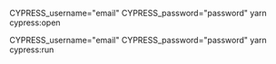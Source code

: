 CYPRESS_username="email" CYPRESS_password="password" yarn cypress:open

CYPRESS_username="email" CYPRESS_password="password" yarn cypress:run
